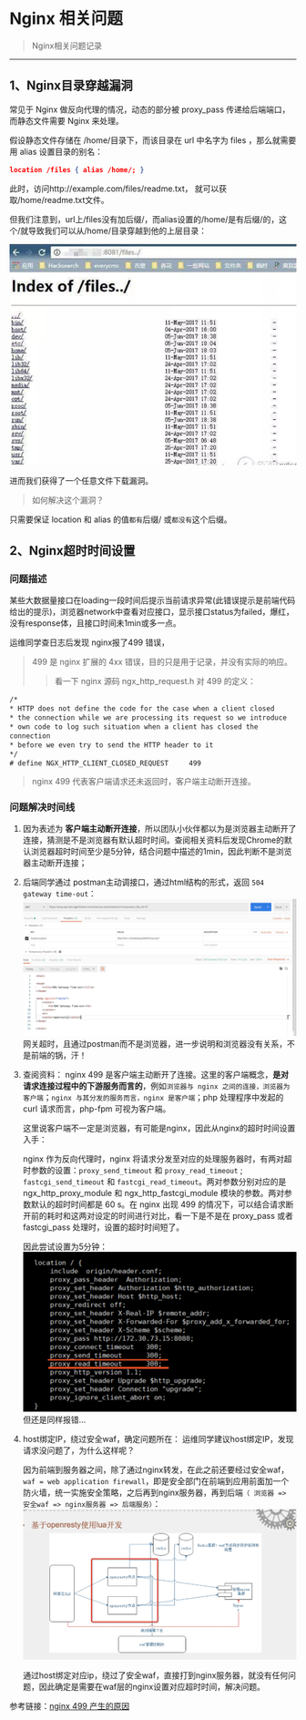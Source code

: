 # Nginx 相关问题

> Nginx相关问题记录

----
## 1、Nginx目录穿越漏洞

常见于 Nginx 做反向代理的情况，动态的部分被 proxy_pass 传递给后端端口，而静态文件需要 Nginx 来处理。

假设静态文件存储在 /home/目录下，而该目录在 url 中名字为 files ，那么就需要用 alias 设置目录的别名：

```json
location /files { alias /home/; }
```
此时，访问http://example.com/files/readme.txt， 就可以获取/home/readme.txt文件。

但我们注意到，url上/files没有加后缀/，而alias设置的/home/是有后缀/的，这个/就导致我们可以从/home/目录穿越到他的上层目录：

![目录穿越](./images/WX20191024-122130.png)

进而我们获得了一个任意文件下载漏洞。

> 如何解决这个漏洞？

只需要保证 location 和 alias 的值```都有```后缀/ 或```都没有```这个后缀。

## 2、Nginx超时时间设置

### 问题描述

某些大数据量接口在loading一段时间后提示当前请求异常(此错误提示是前端代码给出的提示)，浏览器network中查看对应接口，显示接口status为failed，爆红，没有response体，且接口时间未1min或多一点。

运维同学查日志后发现 nginx报了499 错误，

> 499 是 nginx 扩展的 4xx 错误，目的只是用于记录，并没有实际的响应。
>> 看一下 nginx 源码 ngx_http_request.h 对 499 的定义：

    /*
    * HTTP does not define the code for the case when a client closed
    * the connection while we are processing its request so we introduce
    * own code to log such situation when a client has closed the connection
    * before we even try to send the HTTP header to it
    */
    # define NGX_HTTP_CLIENT_CLOSED_REQUEST     499
> nginx 499 代表客户端请求还未返回时，客户端主动断开连接。

### 问题解决时间线

1. 因为表述为 **客户端主动断开连接**，所以团队小伙伴都以为是浏览器主动断开了连接，猜测是不是浏览器有默认超时时间。查阅相关资料后发现Chrome的默认浏览器超时时间至少是5分钟，结合问题中描述的1min，因此判断不是浏览器主动断开连接；

2. 后端同学通过 postman主动调接口，通过html结构的形式，返回 `504 gateway time-out`：
    ![](./images/nginx-499.png)
    网关超时，且通过postman而不是浏览器，进一步说明和浏览器没有关系，不是前端的锅，汗！

3. 查阅资料：
    nginx 499 是客户端主动断开了连接。这里的客户端概念，**是对请求连接过程中的下游服务而言的**，例如`浏览器与 nginx 之间的连接，浏览器为客户端`；`nginx 与其分发的服务而言，nginx 是客户端`；php 处理程序中发起的 curl 请求而言，php-fpm 可视为客户端。

    这里说客户端不一定是浏览器，有可能是nginx，因此从nginx的超时时间设置入手：

    nginx 作为反向代理时，nginx 将请求分发至对应的处理服务器时，有两对超时参数的设置：`proxy_send_timeout` 和 `proxy_read_timeout` ; `fastcgi_send_timeout` 和 `fastcgi_read_timeout`。两对参数分别对应的是 ngx_http_proxy_module 和 ngx_http_fastcgi_module 模块的参数。两对参数默认的超时时间都是 60 s。在 nginx 出现 499 的情况下，可以结合请求断开前的耗时和这两对设定的时间进行对比，看一下是不是在 proxy_pass 或者 fastcgi_pass 处理时，设置的超时时间短了。

    因此尝试设置为5分钟：
    ![](./images/nginx-499-2.png)
    但还是同样报错...

4. host绑定IP，绕过安全waf，确定问题所在：
    运维同学建议host绑定IP，发现请求没问题了，为什么这样呢？

    因为前端到服务器之间，除了通过nginx转发，在此之前还要经过安全waf，`waf = web application firewall`，即是安全部门在前端到应用前面加一个防火墙，统一实施安全策略，之后再到nginx服务器，再到后端`（ 浏览器 => 安全waf => nginx服务器 => 后端服务）`：
    ![](./images/nginx-499-3.png)

    通过host绑定对应ip，绕过了安全waf，直接打到nginx服务器，就没有任何问题，因此确定是需要在waf层的nginx设置对应超时时间，解决问题。


参考链接：[nginx 499 产生的原因](https://www.jianshu.com/p/88fb291fc1ec)
